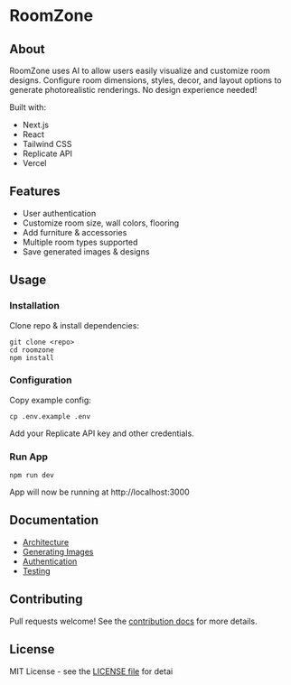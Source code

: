 

# RoomZone 

## About

RoomZone uses AI to allow users easily visualize and customize room designs. Configure room dimensions, styles, decor, and layout options to generate photorealistic renderings. No design experience needed!

Built with:

- Next.js
- React 
- Tailwind CSS
- Replicate API
- Vercel

## Features

- User authentication 
- Customize room size, wall colors, flooring
- Add furniture & accessories 
- Multiple room types supported
- Save generated images & designs

## Usage

### Installation

Clone repo & install dependencies:

```
git clone <repo>
cd roomzone
npm install
```

### Configuration

Copy example config:

```
cp .env.example .env
```

Add your Replicate API key and other credentials.

### Run App

```
npm run dev
```

App will now be running at http://localhost:3000

## Documentation

- [Architecture](docs/arch.md) 
- [Generating Images](docs/images.md)
- [Authentication](docs/auth.md) 
- [Testing](test.md)

## Contributing 

Pull requests welcome! See the [contribution docs](docs/contributing.md) for more details.

## License

MIT License - see the [LICENSE file](LICENSE) for detai


